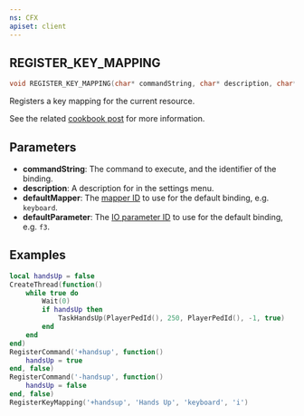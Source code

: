 ```yaml
---
ns: CFX
apiset: client
---
```

## REGISTER_KEY_MAPPING

```c
void REGISTER_KEY_MAPPING(char* commandString, char* description, char* defaultMapper, char* defaultParameter);
```

Registers a key mapping for the current resource.

See the related [cookbook post](https://cookbook.fivem.net/2020/01/06/using-the-new-console-key-bindings/) for more information.

## Parameters
* **commandString**: The command to execute, and the identifier of the binding.
* **description**: A description for in the settings menu.
* **defaultMapper**: The [mapper ID](https://docs.fivem.net/docs/game-references/input-mapper-parameter-ids/) to use for the default binding, e.g. `keyboard`.
* **defaultParameter**: The [IO parameter ID](https://docs.fivem.net/docs/game-references/input-mapper-parameter-ids/) to use for the default binding, e.g. `f3`.

## Examples

```lua
local handsUp = false
CreateThread(function()
    while true do
        Wait(0)
        if handsUp then
            TaskHandsUp(PlayerPedId(), 250, PlayerPedId(), -1, true)
        end
    end
end)
RegisterCommand('+handsup', function()
    handsUp = true
end, false)
RegisterCommand('-handsup', function()
    handsUp = false
end, false)
RegisterKeyMapping('+handsup', 'Hands Up', 'keyboard', 'i')
```
